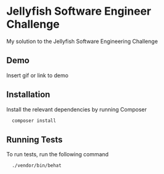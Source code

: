 
# Jellyfish Software Engineer Challenge

My solution to the Jellyfish Software Engineering Challenge


## Demo

Insert gif or link to demo


## Installation

Install the relevant dependencies by running Composer

```bash
  composer install
```

## Running Tests

To run tests, run the following command

```bash
  ./vendor/bin/behat
```
